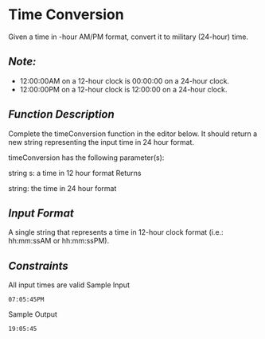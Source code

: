 # Time Conversion

Given a time in -hour AM/PM format, convert it to military (24-hour) time.

## *Note:*

- 12:00:00AM on a 12-hour clock is 00:00:00 on a 24-hour clock.
- 12:00:00PM on a 12-hour clock is 12:00:00 on a 24-hour clock.

## *Function Description*

Complete the timeConversion function in the editor below. It should return a new string representing the input time in 24 hour format.

timeConversion has the following parameter(s):

string s: a time in 12 hour format
Returns

string: the time in 24 hour format

## *Input Format*

A single string  that represents a time in 12-hour clock format (i.e.: hh:mm:ssAM or hh:mm:ssPM).

## *Constraints*

All input times are valid
Sample Input

```07:05:45PM```

Sample Output

```19:05:45```